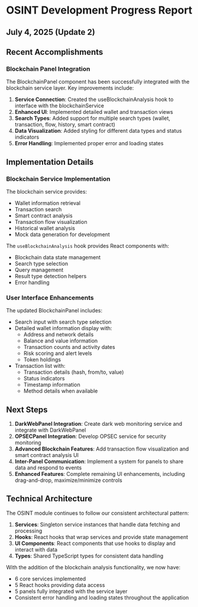 # OSINT Development Progress Report

## July 4, 2025 (Update 2)

## Recent Accomplishments

### Blockchain Panel Integration

The BlockchainPanel component has been successfully integrated with the blockchain service layer. Key improvements include:

1. **Service Connection**: Created the useBlockchainAnalysis hook to interface with the blockchainService
2. **Enhanced UI**: Implemented detailed wallet and transaction views
3. **Search Types**: Added support for multiple search types (wallet, transaction, flow, history, smart contract)
4. **Data Visualization**: Added styling for different data types and status indicators
5. **Error Handling**: Implemented proper error and loading states

## Implementation Details

### Blockchain Service Implementation

The blockchain service provides:

- Wallet information retrieval
- Transaction search
- Smart contract analysis
- Transaction flow visualization
- Historical wallet analysis
- Mock data generation for development

The `useBlockchainAnalysis` hook provides React components with:

- Blockchain data state management
- Search type selection
- Query management
- Result type detection helpers
- Error handling

### User Interface Enhancements

The updated BlockchainPanel includes:

- Search input with search type selection
- Detailed wallet information display with:
  - Address and network details
  - Balance and value information
  - Transaction counts and activity dates
  - Risk scoring and alert levels
  - Token holdings
- Transaction list with:
  - Transaction details (hash, from/to, value)
  - Status indicators
  - Timestamp information
  - Method details when available

## Next Steps

1. **DarkWebPanel Integration**: Create dark web monitoring service and integrate with DarkWebPanel
2. **OPSECPanel Integration**: Develop OPSEC service for security monitoring
3. **Advanced Blockchain Features**: Add transaction flow visualization and smart contract analysis UI
4. **Inter-Panel Communication**: Implement a system for panels to share data and respond to events
5. **Enhanced Features**: Complete remaining UI enhancements, including drag-and-drop, maximize/minimize controls

## Technical Architecture

The OSINT module continues to follow our consistent architectural pattern:

1. **Services**: Singleton service instances that handle data fetching and processing
2. **Hooks**: React hooks that wrap services and provide state management
3. **UI Components**: React components that use hooks to display and interact with data
4. **Types**: Shared TypeScript types for consistent data handling

With the addition of the blockchain analysis functionality, we now have:

- 6 core services implemented
- 5 React hooks providing data access
- 5 panels fully integrated with the service layer
- Consistent error handling and loading states throughout the application
